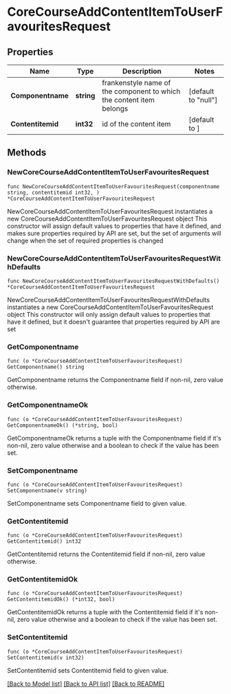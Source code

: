 # CoreCourseAddContentItemToUserFavouritesRequest

## Properties

Name | Type | Description | Notes
------------ | ------------- | ------------- | -------------
**Componentname** | **string** | frankenstyle name of the component to which the content item belongs | [default to "null"]
**Contentitemid** | **int32** | id of the content item | [default to ]

## Methods

### NewCoreCourseAddContentItemToUserFavouritesRequest

`func NewCoreCourseAddContentItemToUserFavouritesRequest(componentname string, contentitemid int32, ) *CoreCourseAddContentItemToUserFavouritesRequest`

NewCoreCourseAddContentItemToUserFavouritesRequest instantiates a new CoreCourseAddContentItemToUserFavouritesRequest object
This constructor will assign default values to properties that have it defined,
and makes sure properties required by API are set, but the set of arguments
will change when the set of required properties is changed

### NewCoreCourseAddContentItemToUserFavouritesRequestWithDefaults

`func NewCoreCourseAddContentItemToUserFavouritesRequestWithDefaults() *CoreCourseAddContentItemToUserFavouritesRequest`

NewCoreCourseAddContentItemToUserFavouritesRequestWithDefaults instantiates a new CoreCourseAddContentItemToUserFavouritesRequest object
This constructor will only assign default values to properties that have it defined,
but it doesn't guarantee that properties required by API are set

### GetComponentname

`func (o *CoreCourseAddContentItemToUserFavouritesRequest) GetComponentname() string`

GetComponentname returns the Componentname field if non-nil, zero value otherwise.

### GetComponentnameOk

`func (o *CoreCourseAddContentItemToUserFavouritesRequest) GetComponentnameOk() (*string, bool)`

GetComponentnameOk returns a tuple with the Componentname field if it's non-nil, zero value otherwise
and a boolean to check if the value has been set.

### SetComponentname

`func (o *CoreCourseAddContentItemToUserFavouritesRequest) SetComponentname(v string)`

SetComponentname sets Componentname field to given value.


### GetContentitemid

`func (o *CoreCourseAddContentItemToUserFavouritesRequest) GetContentitemid() int32`

GetContentitemid returns the Contentitemid field if non-nil, zero value otherwise.

### GetContentitemidOk

`func (o *CoreCourseAddContentItemToUserFavouritesRequest) GetContentitemidOk() (*int32, bool)`

GetContentitemidOk returns a tuple with the Contentitemid field if it's non-nil, zero value otherwise
and a boolean to check if the value has been set.

### SetContentitemid

`func (o *CoreCourseAddContentItemToUserFavouritesRequest) SetContentitemid(v int32)`

SetContentitemid sets Contentitemid field to given value.



[[Back to Model list]](../README.md#documentation-for-models) [[Back to API list]](../README.md#documentation-for-api-endpoints) [[Back to README]](../README.md)


